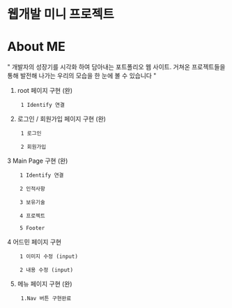 # 웹개발 미니 프로젝트 

# About  ME

" 개발자의 성장기를 시각화 하여 담아내는 포트폴리오 웹 사이트. 거쳐온 프로젝트들을 통해 발전해 나가는 우리의 모습을 한 눈에 볼 수 있습니다 "


1. root 페이지 구현 (완)

        1 Identify 연결

2. 로그인 / 회원가입 페이지 구현 (완)

        1 로그인
        
        2 회원가입

3 Main Page 구현 (완)

        1 Identify 연결
        
        2 인적사항
        
        3 보유기술
        
        4 프로젝트
        
        5 Footer

4 어드민 페이지 구현

        1 이미지 수정 (input)
        
        2 내용 수정 (input)


5. 메뉴 페이지 구현 (완)

        1.Nav 버튼 구현완료
